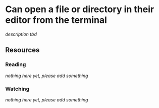 # Can open a file or directory in their editor from the terminal
_description tbd_
## Resources
### Reading
_nothing here yet, please add something_
### Watching
_nothing here yet, please add something_
